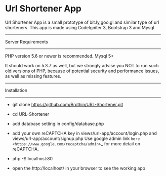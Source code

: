 
# Url Shortener App


Url Shortener App is a small prototype of bit.ly,goo.gl and similar type of url shorteners.
This app is made using CodeIgniter 3, Bootstrap 3 and Mysql.

*******************
Server Requirements
*******************

PHP version 5.6 or newer is recommended.
Mysql 5+

It should work on 5.3.7 as well, but we strongly advise you NOT to run
such old versions of PHP, because of potential security and performance
issues, as well as missing features.

************
Installation
************

- git clone https://github.com/Brothin/URL-Shortener.git

- cd URL-Shortener

- add database setting in config/database.php

- add your own reCAPTCHA key in views/url-app/account/login.php and views/url-app/account/signup.php
Use google admin link `here <https://www.google.com/recaptcha/admin>`_ for more detail on reCAPTCHA.

- php -S localhost:80

- open the http://localhost/ in your browser to see the working app
